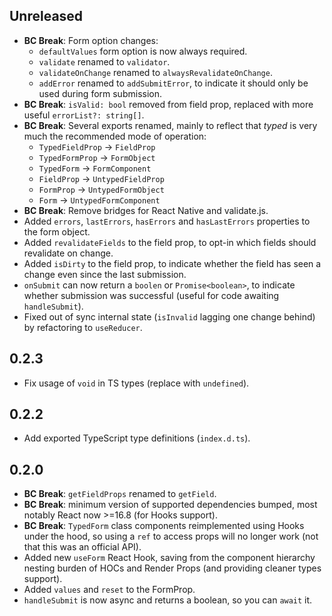 ## Unreleased

- **BC Break**: Form option changes:
  - `defaultValues` form option is now always required.
  - `validate` renamed to `validator`.
  - `validateOnChange` renamed to `alwaysRevalidateOnChange`.
  - `addError` renamed to `addSubmitError`, to indicate it should only be used during form submission.
- **BC Break**: `isValid: bool` removed from field prop, replaced with more useful `errorList?: string[]`.
- **BC Break**: Several exports renamed, mainly to reflect that _typed_ is very much the recommended mode of operation:
  - `TypedFieldProp` -> `FieldProp`
  - `TypedFormProp` -> `FormObject`
  - `TypedForm` -> `FormComponent`
  - `FieldProp` -> `UntypedFieldProp`
  - `FormProp` -> `UntypedFormObject`
  - `Form` -> `UntypedFormComponent`
- **BC Break**: Remove bridges for React Native and validate.js.
- Added `errors`, `lastErrors`, `hasErrors` and `hasLastErrors` properties to the form object.
- Added `revalidateFields` to the field prop, to opt-in which fields should revalidate on change.
- Added `isDirty` to the field prop, to indicate whether the field has seen a change even since the last submission.
- `onSubmit` can now return a `boolen` or `Promise<boolean>`, to indicate whether submission was successful (useful for code awaiting `handleSubmit`).
- Fixed out of sync internal state (`isInvalid` lagging one change behind) by refactoring to `useReducer`.

## 0.2.3

- Fix usage of `void` in TS types (replace with `undefined`).

## 0.2.2

- Add exported TypeScript type definitions (`index.d.ts`).

## 0.2.0

- **BC Break**: `getFieldProps` renamed to `getField`.
- **BC Break**: minimum version of supported dependencies bumped, most notably React now >=16.8 (for Hooks support).
- **BC Break**: `TypedForm` class components reimplemented using Hooks under the hood, so using a `ref` to access props will no longer work (not that this was an official API).
- Added new `useForm` React Hook, saving from the component hierarchy nesting burden of HOCs and Render Props (and providing cleaner types support).
- Added `values` and `reset` to the FormProp.
- `handleSubmit` is now async and returns a boolean, so you can `await` it.
